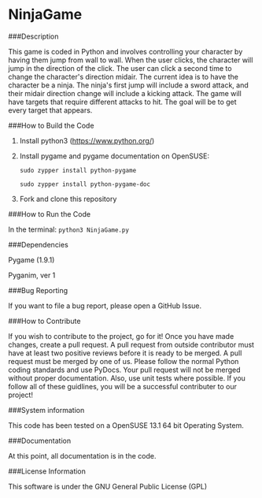 NinjaGame
=========

###Description

This game is coded in Python and involves controlling your character by having them jump from wall to wall. When
the user clicks, the character will jump in the direction of the click. The user can click
a second time to change the character's direction midair. The current idea is to have the
character be a ninja. The ninja's first jump will include a sword attack, and their midair
direction change will include a kicking attack. The game will have targets that require
different attacks to hit. The goal will be to get every target that appears.

###How to Build the Code

1. Install python3 (https://www.python.org/)
2. Install pygame and pygame documentation on OpenSUSE:

	```sudo zypper install python-pygame```
	
	```sudo zypper install python-pygame-doc```
	
3. Fork and clone this repository

###How to Run the Code

In the terminal: `python3 NinjaGame.py`

###Dependencies

Pygame (1.9.1)

Pyganim, ver 1

###Bug Reporting

If you want to file a bug report, please open a GitHub Issue.

###How to Contribute

If you wish to contribute to the project, go for it! Once you have made changes,
create a pull request. A pull request from outside contributor must have at least two positive reviews
before it is ready to be merged. A pull request must be merged by one of us. Please follow the normal Python coding standards
and use PyDocs. Your pull request will not be merged without proper documentation. Also, use unit tests where possible.
If you follow all of these guidlines, you will be a successful contributer to our project!

###System information

This code has been tested on a OpenSUSE 13.1 64 bit Operating System.

###Documentation

At this point, all documentation is in the code.

###License Information

This software is under the GNU General Public License (GPL)
